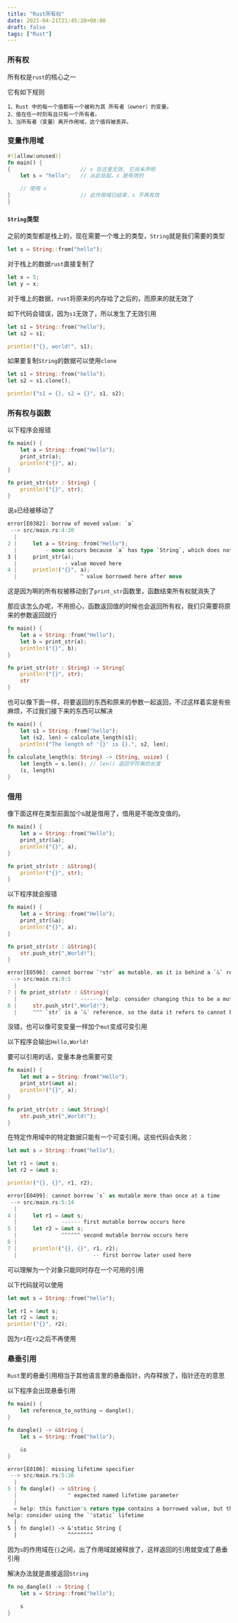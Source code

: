 ```yaml
---
title: "Rust所有权"
date: 2021-04-21T21:45:28+08:00
draft: false
tags: ["Rust"]
---
```


### 所有权

所有权是`rust`的核心之一

它有如下规则

```
1、Rust 中的每一个值都有一个被称为其 所有者（owner）的变量。
2、值在任一时刻有且只有一个所有者。
3、当所有者（变量）离开作用域，这个值将被丢弃。
```

### 变量作用域

```rust
#![allow(unused)]
fn main() {
{                      // s 在这里无效, 它尚未声明
    let s = "hello";   // 从此处起，s 是有效的

    // 使用 s
}                      // 此作用域已结束，s 不再有效
}
```

#### `String`类型

之前的类型都是栈上的，现在需要一个堆上的类型，`String`就是我们需要的类型

```rust
let s = String::from("hello");
```

对于栈上的数据`rust`直接复制了

```rust
let x = 5;
let y = x;
```

对于堆上的数据，`rust`将原来的内存给了之后的，而原来的就无效了

如下代码会错误，因为`s1`无效了，所以发生了无效引用

```rust
let s1 = String::from("hello");
let s2 = s1;

println!("{}, world!", s1);
```

如果要复制`String`的数据可以使用`clone`

```rust
let s1 = String::from("hello");
let s2 = s1.clone();

println!("s1 = {}, s2 = {}", s1, s2);
```

### 所有权与函数

以下程序会报错

```rust
fn main() {
    let a = String::from("Hello");
    print_str(a);
    println!("{}", a);
}

fn print_str(str : String) {
    println!("{}", str);
}
```

说`a`已经被移动了

```rust
error[E0382]: borrow of moved value: `a`
 --> src/main.rs:4:20
  |
2 |     let a = String::from("Hello");
  |         - move occurs because `a` has type `String`, which does not implement the `Copy` trait
3 |     print_str(a);
  |               - value moved here
4 |     println!("{}", a);
  |                    ^ value borrowed here after move

```

这是因为啊的所有权被移动到了`print_str`函数里，函数结束所有权就消失了

那应该怎么办呢，不用担心，函数返回值的时候也会返回所有权，我们只需要将原来的参数返回就行

```rust
fn main() {
    let a = String::from("Hello");
    let b = print_str(a);
    println!("{}", b);
}

fn print_str(str : String) -> String{
    println!("{}", str);
    str
}
```

也可以像下面一样，将要返回的东西和原来的参数一起返回，不过这样着实是有些麻烦，不过我们接下来的东西可以解决

```rust
fn main() {
    let s1 = String::from("hello");
    let (s2, len) = calculate_length(s1);
    println!("The length of '{}' is {}.", s2, len);
}
fn calculate_length(s: String) -> (String, usize) {
    let length = s.len(); // len() 返回字符串的长度
    (s, length)
}
```

### 借用

像下面这样在类型前面加个`&`就是借用了，借用是不能改变值的。

```rust
fn main() {
    let a = String::from("Hello");
    print_str(&a);
    println!("{}", a);
}

fn print_str(str : &String){
    println!("{}", str);
}
```

以下程序就会报错

```rust
fn main() {
    let a = String::from("Hello");
    print_str(&a);
    println!("{}", a);
}

fn print_str(str : &String){
    str.push_str(",World!");
}
```

```rust
error[E0596]: cannot borrow `*str` as mutable, as it is behind a `&` reference
 --> src/main.rs:8:5
  |
7 | fn print_str(str : &String){
  |                    ------- help: consider changing this to be a mutable reference: `&mut String`
8 |     str.push_str(",World!");
  |     ^^^ `str` is a `&` reference, so the data it refers to cannot be borrowed as mutable
```

没错，也可以像可变变量一样加个`mut`变成可变引用

以下程序会输出`Hello,World!`

要可以引用的话，变量本身也需要可变

```rust
fn main() {
    let mut a = String::from("Hello");
    print_str(&mut a);
    println!("{}", a);
}

fn print_str(str : &mut String){
    str.push_str(",World!");
}
```

在特定作用域中的特定数据只能有一个可变引用。这些代码会失败：

```rust
let mut s = String::from("hello");

let r1 = &mut s;
let r2 = &mut s;

println!("{}, {}", r1, r2);
```

```rust
error[E0499]: cannot borrow `s` as mutable more than once at a time
 --> src/main.rs:5:14
  |
4 |     let r1 = &mut s;
  |              ------ first mutable borrow occurs here
5 |     let r2 = &mut s;
  |              ^^^^^^ second mutable borrow occurs here
6 | 
7 |     println!("{}, {}", r1, r2);
  |                        -- first borrow later used here
```

可以理解为一个对象只能同时存在一个可用的引用

以下代码就可以使用

```rust
let mut s = String::from("hello");

let r1 = &mut s;
let r2 = &mut s;
println!("{}", r2);
```

因为`r1`在`r2`之后不再使用



### 悬垂引用

`Rust`里的悬垂引用相当于其他语言里的悬垂指针，内存释放了，指针还在的意思

以下程序会出现悬垂引用

```rust
fn main() {
    let reference_to_nothing = dangle();
}

fn dangle() -> &String {
    let s = String::from("hello");

    &s
}
```

```rust
error[E0106]: missing lifetime specifier
 --> src/main.rs:5:16
  |
5 | fn dangle() -> &String {
  |                ^ expected named lifetime parameter
  |
  = help: this function's return type contains a borrowed value, but there is no value for it to be borrowed from
help: consider using the `'static` lifetime
  |
5 | fn dangle() -> &'static String {
  |                ^^^^^^^^
```

因为`s`的作用域在`{}`之间，出了作用域就被释放了，这样返回的引用就变成了悬垂引用

解决办法就是直接返回`String`

```rust
fn no_dangle() -> String {
    let s = String::from("hello");

    s
}
```

